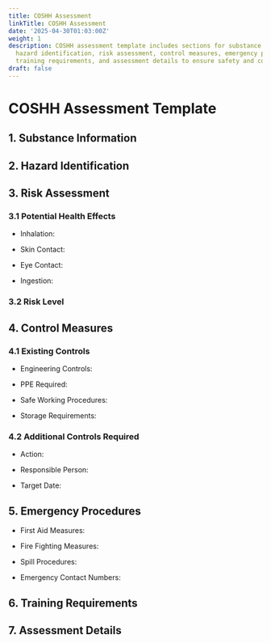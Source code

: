 ```yaml
---
title: COSHH Assessment
linkTitle: COSHH Assessment
date: '2025-04-30T01:03:00Z'
weight: 1
description: COSHH assessment template includes sections for substance information,
  hazard identification, risk assessment, control measures, emergency procedures,
  training requirements, and assessment details to ensure safety and compliance.
draft: false
---
```



# COSHH Assessment Template

## 1. Substance Information

<!-- Unsupported block type: table -->

## 2. Hazard Identification

<!-- Unsupported block type: table -->

## 3. Risk Assessment

### 3.1 Potential Health Effects

- Inhalation:

- Skin Contact:

- Eye Contact:

- Ingestion:

### 3.2 Risk Level

<!-- Unsupported block type: table -->

## 4. Control Measures

### 4.1 Existing Controls

- Engineering Controls:

- PPE Required:

- Safe Working Procedures:

- Storage Requirements:

### 4.2 Additional Controls Required

- Action:

- Responsible Person:

- Target Date:

## 5. Emergency Procedures

- First Aid Measures:

- Fire Fighting Measures:

- Spill Procedures:

- Emergency Contact Numbers:

## 6. Training Requirements

<!-- Unsupported block type: table -->

## 7. Assessment Details

<!-- Unsupported block type: table -->